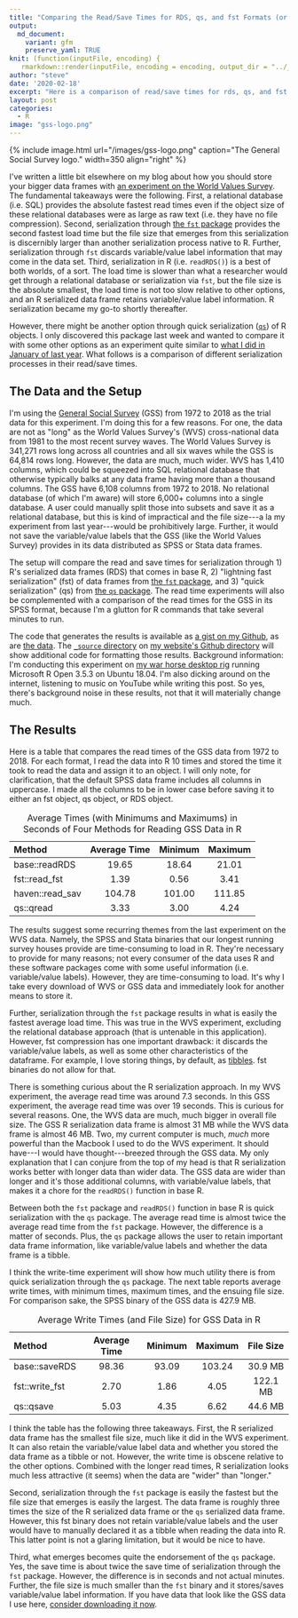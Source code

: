 ```yaml
---
title: "Comparing the Read/Save Times for RDS, qs, and fst Formats (or: All Hail qs)"
output:
  md_document:
    variant: gfm
    preserve_yaml: TRUE
knit: (function(inputFile, encoding) {
   rmarkdown::render(inputFile, encoding = encoding, output_dir = "../_posts") })
author: "steve"
date: '2020-02-18'
excerpt: "Here is a comparison of read/save times for rds, qs, and fst formats. Alternatively: all hail qs."
layout: post
categories:
  - R
image: "gss-logo.png"
---
```




{% include image.html url="/images/gss-logo.png" caption="The General Social Survey logo." width=350 align="right" %}

I've written a little bit elsewhere on my blog about how you should store your bigger data frames with [an experiment on the World Values Survey](http://svmiller.com/blog/2019/01/how-should-you-store-load-bigger-data-sets-wvs/). The fundamental takeaways were the following. First, a relational database (i.e. SQL) provides the absolute fastest read times even if the object size of these relational databases were as large as raw text (i.e. they have no file compression). Second, serialization through [the `fst` package](https://www.fstpackage.org/) provides the second fastest load time but the file size that emerges from this serialization is discernibly larger than another serialization process native to R. Further, serialization through `fst` discards variable/value label information that may come in the data set. Third, serialization in R (i.e. `readRDS()`) is a best of both worlds, of a sort. The load time is slower than what a researcher would get through a relational database or serialization via `fst`, but the file size is the absolute smallest, the load time is not too slow relative to other options, and an R serialized data frame retains variable/value label information. R serialization became my go-to shortly thereafter.

However, there might be another option through quick serialization ([`qs`](https://github.com/traversc/qs)) of R objects. I only discovered this package last week and wanted to compare it with some other options as an experiment quite similar to [what I did in January of last year](http://svmiller.com/blog/2019/01/how-should-you-store-load-bigger-data-sets-wvs/). What follows is a comparison of different serialization processes in their read/save times.

## The Data and the Setup

I'm using the [General Social Survey](http://gss.norc.org/) (GSS) from 1972 to 2018 as the trial data for this experiment. I'm doing this for a few reasons. For one, the data are not as "long" as the World Values Survey's (WVS) cross-national data from 1981 to the most recent survey waves. The World Values Survey is 341,271 rows long across all countries and all six waves while the GSS is 64,814 rows long. However, the data are much, much wider. WVS has 1,410 columns, which could be squeezed into SQL relational database that otherwise typically balks at any data frame having more than a thousand columns. The GSS have 6,108 columns from 1972 to 2018. No relational database (of which I'm aware) will store 6,000+ columns into a single database. A user could manually split those into subsets and save it as a relational database, but this is kind of impractical and the file size---a la my experiment from last year---would be prohibitively large. Further, it would not save the variable/value labels that the GSS (like the World Values Survey) provides in its data distributed as SPSS or Stata data frames.

The setup will compare the read and save times for serialization through 1) R's serialized data frames (RDS) that comes in base R, 2) "lightning fast serialization" (fst) of data frames from [the `fst` package](http://www.fstpackage.org/), and 3) "quick serialization" (qs) from [the `qs` package](https://github.com/traversc/qs). The read time experiments will also be complemented with a comparison of the read times for the GSS in its SPSS format, because I'm a glutton for R commands that take several minutes to run.

The code that generates the results is available as [a gist on my Github](https://gist.github.com/svmiller/b3322b027ba20c05d9e2ba72581c16be), as are [the data](https://gist.github.com/svmiller/5b1f61b5060156966fde49d1e96904cd). The [`_source` directory](https://github.com/svmiller/svmiller.github.io/tree/master/_source) on [my website's Github directory](https://github.com/svmiller/svmiller.github.io) will show additional code for formatting those results. Background information: I'm conducting this experiment on [my war horse desktop rig](http://svmiller.com/blog/2019/07/notes-to-self-new-linux-installation-r-ubuntu/) running Microsoft R Open 3.5.3 on Ubuntu 18.04. I'm also dicking around on the internet, listening to music on YouTube while writing this post. So yes, there's background noise in these results, not that it will materially change much.

## The Results

Here is a table that compares the read times of the GSS data from 1972 to 2018. For each format, I read the data into R 10 times and stored the time it took to read the data and assign it to an object. I will only note, for clarification, that the default SPSS data frame includes all columns in uppercase. I made all the columns to be in lower case before saving it to either an fst object, qs object, or RDS object.

<table id="stevetable">
<caption>Average Times (with Minimums and Maximums) in Seconds of Four Methods for Reading GSS Data in R</caption>
 <thead>
  <tr>
   <th style="text-align:left;"> Method </th>
   <th style="text-align:center;"> Average Time </th>
   <th style="text-align:center;"> Minimum </th>
   <th style="text-align:center;"> Maximum </th>
  </tr>
 </thead>
<tbody>
  <tr>
   <td style="text-align:left;"> base::readRDS </td>
   <td style="text-align:center;"> 19.65 </td>
   <td style="text-align:center;"> 18.64 </td>
   <td style="text-align:center;"> 21.01 </td>
  </tr>
  <tr>
   <td style="text-align:left;"> fst::read_fst </td>
   <td style="text-align:center;"> 1.39 </td>
   <td style="text-align:center;"> 0.56 </td>
   <td style="text-align:center;"> 3.41 </td>
  </tr>
  <tr>
   <td style="text-align:left;"> haven::read_sav </td>
   <td style="text-align:center;"> 104.78 </td>
   <td style="text-align:center;"> 101.00 </td>
   <td style="text-align:center;"> 111.85 </td>
  </tr>
  <tr>
   <td style="text-align:left;"> qs::qread </td>
   <td style="text-align:center;"> 3.33 </td>
   <td style="text-align:center;"> 3.00 </td>
   <td style="text-align:center;"> 4.24 </td>
  </tr>
</tbody>
</table>

The results suggest some recurring themes from the last experiment on the WVS data. Namely, the SPSS and Stata binaries that our longest running survey houses provide are time-consuming to load in R. They're necessary to provide for many reasons; not every consumer of the data uses R and these software packages come with some useful information (i.e. variable/value labels). However, they are time-consuming to load. It's why I take every download of WVS or GSS data and immediately look for another means to store it.

Further, serialization through the `fst` package results in what is easily the fastest average load time. This was true in the WVS experiment, excluding the relational database approach (that is untenable in this application). However, fst compression has one important drawback: it discards the variable/value labels, as well as some other characteristics of the dataframe. For example, I love storing things, by default, as [tibbles](https://r4ds.had.co.nz/tibbles.html). fst binaries do not allow for that.

There is something curious about the R serialization approach. In my WVS experiment, the average read time was around 7.3 seconds. In this GSS experiment, the average read time was over 19 seconds. This is curious for several reasons. One, the WVS data are much, much bigger in overall file size. The GSS R serialization data frame is almost 31 MB while the WVS data frame is almost 46 MB. Two, my current computer is much, *much* more powerful than the Macbook I used to do the WVS experiment. It should have---I would have thought---breezed through the GSS data. My only explanation that I can conjure from the top of my head is that R serialization works better with longer data than wider data. The GSS data are wider than longer and it's those additional columns, with variable/value labels, that makes it a chore for the `readRDS()` function in base R.

Between both the `fst` package and `readRDS()` function in base R is quick serialization with the `qs` package. The average read time is almost twice the average read time from the `fst` package. However, the difference is a matter of seconds. Plus, the `qs` package allows the user to retain important data frame information, like variable/value labels and whether the data frame is a tibble.

I think the write-time experiment will show how much utility there is from quick serialization through the `qs` package. The next table reports average write times, with minimum times, maximum times, and the ensuing file size. For comparison sake, the SPSS binary of the GSS data is 427.9 MB.

<table id="stevetable">
<caption>Average Write Times (and File Size) for GSS Data in R</caption>
 <thead>
  <tr>
   <th style="text-align:left;"> Method </th>
   <th style="text-align:center;"> Average Time </th>
   <th style="text-align:center;"> Minimum </th>
   <th style="text-align:center;"> Maximum </th>
   <th style="text-align:center;"> File Size </th>
  </tr>
 </thead>
<tbody>
  <tr>
   <td style="text-align:left;"> base::saveRDS </td>
   <td style="text-align:center;"> 98.36 </td>
   <td style="text-align:center;"> 93.09 </td>
   <td style="text-align:center;"> 103.24 </td>
   <td style="text-align:center;"> 30.9 MB </td>
  </tr>
  <tr>
   <td style="text-align:left;"> fst::write_fst </td>
   <td style="text-align:center;"> 2.70 </td>
   <td style="text-align:center;"> 1.86 </td>
   <td style="text-align:center;"> 4.05 </td>
   <td style="text-align:center;"> 122.1 MB </td>
  </tr>
  <tr>
   <td style="text-align:left;"> qs::qsave </td>
   <td style="text-align:center;"> 5.03 </td>
   <td style="text-align:center;"> 4.35 </td>
   <td style="text-align:center;"> 6.62 </td>
   <td style="text-align:center;"> 44.6 MB </td>
  </tr>
</tbody>
</table>

I think the table has the following three takeaways. First, the R serialized data frame has the smallest file size, much like it did in the WVS experiment. It can also retain the variable/value label data and whether you stored the data frame as a tibble or not. However, the write time is obscene relative to the other options. Combined with the longer read times, R serialization looks much less attractive (it seems) when the data are "wider" than "longer."

Second, serialization through the `fst` package is easily the fastest but the file size that emerges is easily the largest. The data frame is roughly three times the size of the R serialized data frame or the `qs` serialized data frame. However, this fst binary does not retain variable/value labels and the user would have to manually declared it as a tibble when reading the data into R. This latter point is not a glaring limitation, but it would be nice to have.

Third, what emerges becomes quite the endorsement of the `qs` package. Yes, the save time is about twice the save time of serialization through the `fst` package. However, the difference is in seconds and not actual minutes. Further, the file size is much smaller than the `fst` binary and it stores/saves variable/value label information. If you have data that look like the GSS data I use here, [consider downloading it now](https://github.com/traversc/qs).




